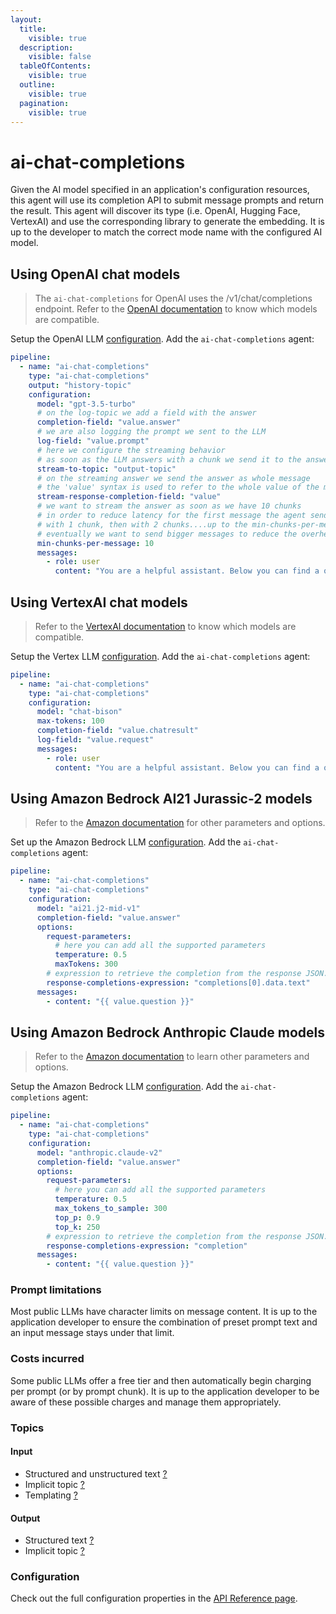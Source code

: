 ```yaml
---
layout:
  title:
    visible: true
  description:
    visible: false
  tableOfContents:
    visible: true
  outline:
    visible: true
  pagination:
    visible: true
---
```


# ai-chat-completions

Given the AI model specified in an application's configuration resources, this agent will use its completion API to submit message prompts and return the result. This agent will discover its type (i.e. OpenAI, Hugging Face, VertexAI) and use the corresponding library to generate the embedding. It is up to the developer to match the correct mode name with the configured AI model.


## Using OpenAI chat models

> The `ai-chat-completions` for OpenAI uses the /v1/chat/completions endpoint. Refer to the [OpenAI documentation](https://platform.openai.com/docs/models/model-endpoint-compatibility) to know which models are compatible.

Setup the OpenAI LLM [configuration](../../configuration-resources/large-language-models-llms/open-ai-configuration.md).
Add the `ai-chat-completions` agent:

```yaml
pipeline:
  - name: "ai-chat-completions"
    type: "ai-chat-completions"
    output: "history-topic"
    configuration:
      model: "gpt-3.5-turbo"
      # on the log-topic we add a field with the answer
      completion-field: "value.answer"
      # we are also logging the prompt we sent to the LLM
      log-field: "value.prompt"
      # here we configure the streaming behavior
      # as soon as the LLM answers with a chunk we send it to the answers-topic
      stream-to-topic: "output-topic"
      # on the streaming answer we send the answer as whole message
      # the 'value' syntax is used to refer to the whole value of the message
      stream-response-completion-field: "value"
      # we want to stream the answer as soon as we have 10 chunks
      # in order to reduce latency for the first message the agent sends the first message
      # with 1 chunk, then with 2 chunks....up to the min-chunks-per-message value
      # eventually we want to send bigger messages to reduce the overhead of each message on the topic
      min-chunks-per-message: 10
      messages:
        - role: user
          content: "You are a helpful assistant. Below you can find a question from the user. Please try to help them the best way you can.\n\n{{ value.question }}"
```

## Using VertexAI chat models

> Refer to the [VertexAI documentation](https://cloud.google.com/vertex-ai/docs/generative-ai/model-reference/text-chat) to know which models are compatible.

Setup the Vertex LLM [configuration](../../configuration-resources/large-language-models-llms/vertex-configuration.md).
Add the `ai-chat-completions` agent:

```yaml
pipeline:
  - name: "ai-chat-completions"
    type: "ai-chat-completions"
    configuration:
      model: "chat-bison"
      max-tokens: 100
      completion-field: "value.chatresult"
      log-field: "value.request"
      messages:
        - role: user
          content: "You are a helpful assistant. Below you can find a question from the user. Please try to help them the best way you can.\n\n{{ value.question }}"
```


## Using Amazon Bedrock AI21 Jurassic-2 models

> Refer to the [Amazon documentation](https://docs.aws.amazon.com/bedrock/latest/userguide/model-parameters.html#model-parameters-jurassic2) for other parameters and options.

Set up the Amazon Bedrock LLM [configuration](../../configuration-resources/large-language-models-llms/bedrock-configuration.md).
Add the `ai-chat-completions` agent:

```yaml
pipeline:
  - name: "ai-chat-completions"
    type: "ai-chat-completions"
    configuration:
      model: "ai21.j2-mid-v1"
      completion-field: "value.answer"
      options:
        request-parameters:
          # here you can add all the supported parameters
          temperature: 0.5
          maxTokens: 300
        # expression to retrieve the completion from the response JSON. It varies depending on the model 
        response-completions-expression: "completions[0].data.text"
      messages:
        - content: "{{ value.question }}"
```



## Using Amazon Bedrock Anthropic Claude models

> Refer to the [Amazon documentation](https://docs.aws.amazon.com/bedrock/latest/userguide/model-parameters.html#model-parameters-claude) to learn other parameters and options.

Setup the Amazon Bedrock LLM [configuration](../../configuration-resources/large-language-models-llms/bedrock-configuration.md).
Add the `ai-chat-completions` agent:

```yaml
pipeline:
  - name: "ai-chat-completions"
    type: "ai-chat-completions"
    configuration:
      model: "anthropic.claude-v2"
      completion-field: "value.answer"
      options:
        request-parameters:
          # here you can add all the supported parameters
          temperature: 0.5
          max_tokens_to_sample: 300
          top_p: 0.9
          top_k: 250
        # expression to retrieve the completion from the response JSON. It varies depending on the model 
        response-completions-expression: "completion"
      messages:
        - content: "{{ value.question }}"
```


### Prompt limitations

Most public LLMs have character limits on message content. It is up to the application developer to ensure the combination of preset prompt text and an input message stays under that limit.

### Costs incurred

Some public LLMs offer a free tier and then automatically begin charging per prompt (or by prompt chunk). It is up to the application developer to be aware of these possible charges and manage them appropriately.

### Topics

#### Input

* Structured and unstructured text [?](../agent-messaging.md)
* Implicit topic [?](../agent-messaging.md#implicit-input-and-output-topics)
* Templating [?](../agent-messaging.md#json-text-input)

#### Output

* Structured text [?](../agent-messaging.md)
* Implicit topic [?](../agent-messaging.md#implicit-input-and-output-topics)

### Configuration

Check out the full configuration properties in the [API Reference page](../../building-applications/api-reference/agents.md#ai-chat-completions).
